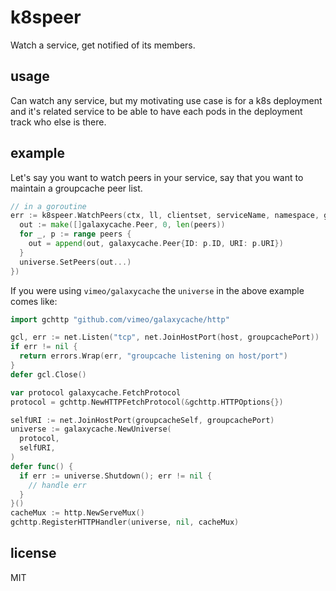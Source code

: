 # k8speer

Watch a service, get notified of its members. 

## usage

Can watch any service, but my motivating use case is for a k8s deployment and it's related service to be able to have each pods in the deployment track who else is there.

## example

Let's say you want to watch peers in your service, say that you want to maintain a groupcache peer list.

```go
// in a goroutine
err := k8speer.WatchPeers(ctx, ll, clientset, serviceName, namespace, groupcachePort, func(peers []k8speer.Peer) {
  out := make([]galaxycache.Peer, 0, len(peers))
  for _, p := range peers {
    out = append(out, galaxycache.Peer{ID: p.ID, URI: p.URI})
  }
  universe.SetPeers(out...)
})
```

If you were using `vimeo/galaxycache` the `universe` in the above example comes like:

```go
import gchttp "github.com/vimeo/galaxycache/http"

gcl, err := net.Listen("tcp", net.JoinHostPort(host, groupcachePort))
if err != nil {
  return errors.Wrap(err, "groupcache listening on host/port")
}
defer gcl.Close()

var protocol galaxycache.FetchProtocol
protocol = gchttp.NewHTTPFetchProtocol(&gchttp.HTTPOptions{})

selfURI := net.JoinHostPort(groupcacheSelf, groupcachePort)
universe := galaxycache.NewUniverse(
  protocol,
  selfURI,
)
defer func() {
  if err := universe.Shutdown(); err != nil {
    // handle err
  }
}()
cacheMux := http.NewServeMux()
gchttp.RegisterHTTPHandler(universe, nil, cacheMux)
```

## license

MIT
